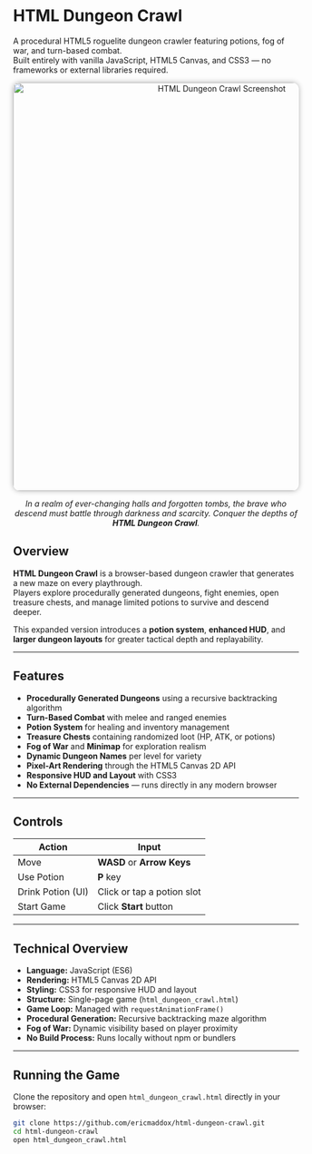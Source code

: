# HTML Dungeon Crawl

A procedural HTML5 roguelite dungeon crawler featuring potions, fog of war, and turn-based combat.  
Built entirely with vanilla JavaScript, HTML5 Canvas, and CSS3 — no frameworks or external libraries required.

<p align="center">
  <img src="https://github.com/ericmaddox/html-dungeon-crawl/blob/main/media/html_dungeon_crawl_1.png?raw=true" 
       alt="HTML Dungeon Crawl Screenshot" 
       width="720" 
       style="border-radius:12px; box-shadow:0 0 10px rgba(0,0,0,0.3);" />
</p>

<p align="center">
  <em>In a realm of ever-changing halls and forgotten tombs, the brave who descend must battle through darkness and scarcity. Conquer the depths of <strong>HTML Dungeon Crawl</strong>.</em>
</p>


## Overview

**HTML Dungeon Crawl** is a browser-based dungeon crawler that generates a new maze on every playthrough.  
Players explore procedurally generated dungeons, fight enemies, open treasure chests, and manage limited potions to survive and descend deeper.

This expanded version introduces a **potion system**, **enhanced HUD**, and **larger dungeon layouts** for greater tactical depth and replayability.

---

## Features

- **Procedurally Generated Dungeons** using a recursive backtracking algorithm  
- **Turn-Based Combat** with melee and ranged enemies  
- **Potion System** for healing and inventory management  
- **Treasure Chests** containing randomized loot (HP, ATK, or potions)  
- **Fog of War** and **Minimap** for exploration realism  
- **Dynamic Dungeon Names** per level for variety  
- **Pixel-Art Rendering** through the HTML5 Canvas 2D API  
- **Responsive HUD and Layout** with CSS3  
- **No External Dependencies** — runs directly in any modern browser

---

## Controls

| Action | Input |
|--------|--------|
| Move | **WASD** or **Arrow Keys** |
| Use Potion | **P** key |
| Drink Potion (UI) | Click or tap a potion slot |
| Start Game | Click **Start** button |

---

## Technical Overview

- **Language:** JavaScript (ES6)  
- **Rendering:** HTML5 Canvas 2D API  
- **Styling:** CSS3 for responsive HUD and layout  
- **Structure:** Single-page game (`html_dungeon_crawl.html`)  
- **Game Loop:** Managed with `requestAnimationFrame()`  
- **Procedural Generation:** Recursive backtracking maze algorithm  
- **Fog of War:** Dynamic visibility based on player proximity  
- **No Build Process:** Runs locally without npm or bundlers

---

## Running the Game

Clone the repository and open `html_dungeon_crawl.html` directly in your browser:

```bash
git clone https://github.com/ericmaddox/html-dungeon-crawl.git
cd html-dungeon-crawl
open html_dungeon_crawl.html

